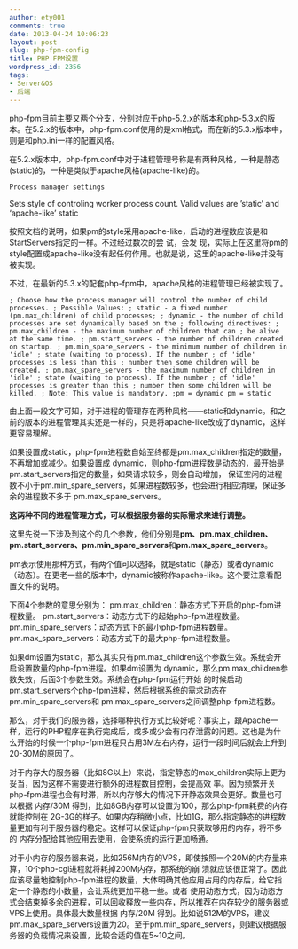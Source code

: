 ```yaml
---
author: ety001
comments: true
date: 2013-04-24 10:06:23
layout: post
slug: php-fpm-config
title: PHP FPM设置
wordpress_id: 2356
tags:
- Server&OS
- 后端
---
```


php-fpm目前主要又两个分支，分别对应于php-5.2.x的版本和php-5.3.x的版本。在5.2.x的版本中，php-fpm.conf使用的是xml格式，而在新的5.3.x版本中，则是和php.ini一样的配置风格。

在5.2.x版本中，php-fpm.conf中对于进程管理号称是有两种风格，一种是静态(static)的，一种是类似于apache风格(apache-like)的。


`Process manager settings`

<value name=”pm”>

Sets style of controling worker process count.
Valid values are ’static’ and ‘apache-like’
<value name=”style”>static</value>


按照文档的说明，如果pm的style采用apache-like，启动的进程数应该是和StartServers指定的一样。不过经过数次的尝 试，会发 现，实际上在这里将pm的style配置成apache-like没有起任何作用。也就是说，这里的apache-like并没有被实现。

不过，在最新的5.3.x的配套php-fpm中，apache风格的进程管理已经被实现了。

`; Choose how the process manager will control the number of child processes.
; Possible Values:
; static - a fixed number (pm.max_children) of child processes;
; dynamic - the number of child processes are set dynamically based on the
; following directives:
; pm.max_children - the maximum number of children that can
; be alive at the same time.
; pm.start_servers - the number of children created on startup.
; pm.min_spare_servers - the minimum number of children in 'idle'
; state (waiting to process). If the number
; of 'idle' processes is less than this
; number then some children will be created.
; pm.max_spare_servers - the maximum number of children in 'idle'
; state (waiting to process). If the number
; of 'idle' processes is greater than this
; number then some children will be killed.
; Note: This value is mandatory.
;pm = dynamic
pm = static
`

由上面一段文字可知，对于进程的管理存在两种风格——static和dynamic。和之前的版本的进程管理其实还是一样的，只是将apache-like改成了dynamic，这样更容易理解。

如果设置成static，php-fpm进程数自始至终都是pm.max_children指定的数量，不再增加或减少。如果设置成 dynamic，则php-fpm进程数是动态的，最开始是pm.start_servers指定的数量，如果请求较多，则会自动增加， 保证空闲的进程数不小于pm.min_spare_servers，如果进程数较多，也会进行相应清理，保证多余的进程数不多于 pm.max_spare_servers。

**这两种不同的进程管理方式，可以根据服务器的实际需求来进行调整。**

这里先说一下涉及到这个的几个参数，他们分别是**pm、pm.max_children、pm.start_servers、pm.min_spare_servers**和**pm.max_spare_servers**。

pm表示使用那种方式，有两个值可以选择，就是static（静态）或者dynamic（动态）。在更老一些的版本中，dynamic被称作apache-like。这个要注意看配置文件的说明。

下面4个参数的意思分别为：
pm.max_children：静态方式下开启的php-fpm进程数量。
pm.start_servers：动态方式下的起始php-fpm进程数量。
pm.min_spare_servers：动态方式下的最小php-fpm进程数量。
pm.max_spare_servers：动态方式下的最大php-fpm进程数量。

如果dm设置为static，那么其实只有pm.max_children这个参数生效。系统会开启设置数量的php-fpm进程。如果dm设置为 dynamic，那么pm.max_children参数失效，后面3个参数生效。系统会在php-fpm运行开始 的时候启动pm.start_servers个php-fpm进程，然后根据系统的需求动态在pm.min_spare_servers和 pm.max_spare_servers之间调整php-fpm进程数。

那么，对于我们的服务器，选择哪种执行方式比较好呢？事实上，跟Apache一样，运行的PHP程序在执行完成后，或多或少会有内存泄露的问题。这也是为什么开始的时候一个php-fpm进程只占用3M左右内存，运行一段时间后就会上升到20-30M的原因了。

对于内存大的服务器（比如8G以上）来说，指定静态的max_children实际上更为妥当，因为这样不需要进行额外的进程数目控制，会提高效 率。因为频繁开关php-fpm进程也会有时滞，所以内存够大的情况下开静态效果会更好。数量也可以根据 内存/30M 得到，比如8GB内存可以设置为100，那么php-fpm耗费的内存就能控制在 2G-3G的样子。如果内存稍微小点，比如1G，那么指定静态的进程数量更加有利于服务器的稳定。这样可以保证php-fpm只获取够用的内存，将不多的 内存分配给其他应用去使用，会使系统的运行更加畅通。

对于小内存的服务器来说，比如256M内存的VPS，即使按照一个20M的内存量来算，10个php-cgi进程就将耗掉200M内存，那系统的崩 溃就应该很正常了。因此应该尽量地控制php-fpm进程的数量，大体明确其他应用占用的内存后，给它指定一个静态的小数量，会让系统更加平稳一些。或者 使用动态方式，因为动态方式会结束掉多余的进程，可以回收释放一些内存，所以推荐在内存较少的服务器或VPS上使用。具体最大数量根据 内存/20M 得到。比如说512M的VPS，建议pm.max_spare_servers设置为20。至于pm.min_spare_servers，则建议根据服 务器的负载情况来设置，比较合适的值在5~10之间。

